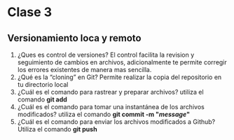 # Clase 3
## Versionamiento loca y remoto
1. ¿Ques es control de versiones?
El control facilita la revision y seguimiento de cambios en archivos, adicionalmente te permite corregir los errores existentes de manera mas sencilla.
2. ¿Qué es la “cloning” en Git?
Permite realizar la copia del repositorio en tu directorio local
3. ¿Cuál es el comando para rastrear y preparar archivos?
utiliza el comando **git add**
4. ¿Cuál es el comando para tomar una instantánea de los archivos modificados?
utiliza el comando **git commit -m "_message_"**
5. ¿Cuál es el comando para enviar los archivos modificados a Github?
Utiliza el comando **git push**
